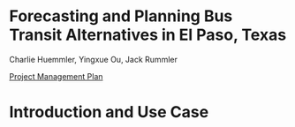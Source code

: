# Forecasting and Planning Bus Transit Alternatives in El Paso, Texas

Charlie Huemmler, Yingxue Ou, Jack Rummler

[Project Management Plan](https://app.asana.com/share/upenn/el-paso-bus-network/954156542840469/88a09fa57363c5dfd65b5cf3e9ae6445)

# Introduction and Use Case

